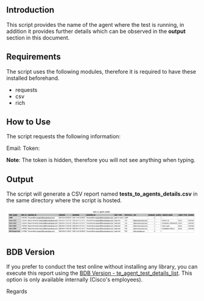 ## Introduction
This script provides the name of the agent where the test is running, in addition it provides further details which can be observed in the **output** section in this document.

## Requirements
The script uses the following modules, therefore it is required to have these installed beforehand.

- requests
- csv
- rich

## How to Use
The script requests the following information:

Email: 
Token: 

**Note**: The token is hidden, therefore you will not see anything when typing.

## Output
The script will generate a CSV report named **tests_to_agents_details.csv** in the same directory where the script is hosted.

![CSV](csv.png)

## BDB Version
If you prefer to conduct the test online without installing any library, you can execute this report using the [BDB Version - te_agent_test_details_list](https://scripts.cisco.com/ui/use/te_agent_test_details_list). This option is only available internally (Cisco's employees).

Regards
